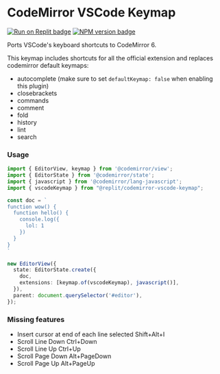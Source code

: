 # CodeMirror VSCode Keymap

<span><a href="https://replit.com/@util/CodeMirror-VSCode-Keymap" title="Run on Replit badge"><img src="https://replit.com/badge/github/replit/codemirror-indentation-markers" alt="Run on Replit badge" /></a></span>
<span><a href="https://www.npmjs.com/package/@replit/codemirror-vscode-keymap" title="NPM version badge"><img src="https://img.shields.io/npm/v/@replit/codemirror-vscode-keymap?color=blue" alt="NPM version badge" /></a></span>

Ports VSCode's keyboard shortcuts to CodeMirror 6.

This keymap includes shortcuts for all the official extension and replaces codemirror default keymaps:
- autocomplete (make sure to set `defaultKeymap: false` when enabling this plugin)
- closebrackets
- commands
- comment
- fold
- history
- lint
- search

### Usage
```ts
import { EditorView, keymap } from '@codemirror/view';
import { EditorState } from '@codemirror/state';
import { javascript } from '@codemirror/lang-javascript';
import { vscodeKeymap } from "@replit/codemirror-vscode-keymap";

const doc = `
function wow() {
  function hello() {
    console.log({
      lol: 1
    })
  }
}
`

new EditorView({
  state: EditorState.create({
    doc,
    extensions: [keymap.of(vscodeKeymap), javascript()],
  }),
  parent: document.querySelector('#editor'),
});
```

### Missing features
- Insert cursor at end of each line selected Shift+Alt+I
- Scroll Line Down	Ctrl+Down
- Scroll Line Up	Ctrl+Up
- Scroll Page Down	Alt+PageDown
- Scroll Page Up	Alt+PageUp

